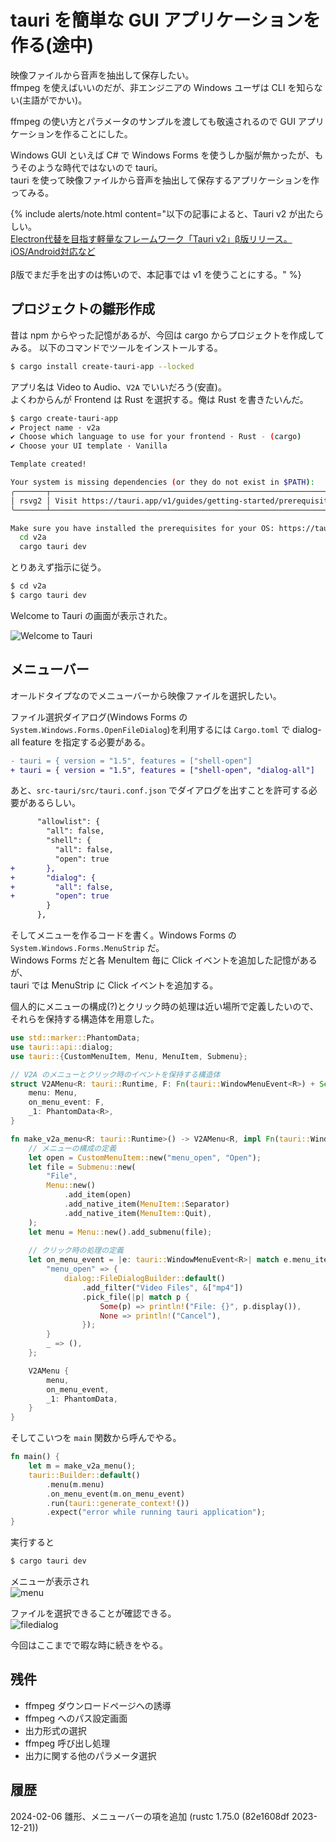 # tauri を簡単な GUI アプリケーションを作る(途中)

映像ファイルから音声を抽出して保存したい。  
ffmpeg を使えばいいのだが、非エンジニアの Windows ユーザは CLI を知らない(主語がでかい)。

ffmpeg の使い方とパラメータのサンプルを渡しても敬遠されるので GUI アプリケーションを作ることにした。

Windows GUI といえば C# で Windows Forms を使うしか脳が無かったが、もうそのような時代ではないので tauri。  
tauri を使って映像ファイルから音声を抽出して保存するアプリケーションを作ってみる。  

{% include alerts/note.html content="以下の記事によると、Tauri v2 が出たらしい。<br/>[Electron代替を目指す軽量なフレームワーク「Tauri v2」β版リリース。iOS/Android対応など](https://www.publickey1.jp/blog/24/electrontauri_v2iosandroid.html)<br/><br/>β版でまだ手を出すのは怖いので、本記事では v1 を使うことにする。" %}

## プロジェクトの雛形作成
昔は npm からやった記憶があるが、今回は cargo からプロジェクトを作成してみる。
以下のコマンドでツールをインストールする。
```sh
$ cargo install create-tauri-app --locked
```

アプリ名は Video to Audio、`V2A` でいいだろう(安直)。  
よくわからんが Frontend は Rust を選択する。俺は Rust を書きたいんだ。
```sh
$ cargo create-tauri-app
✔ Project name · v2a
✔ Choose which language to use for your frontend · Rust - (cargo)
✔ Choose your UI template · Vanilla

Template created!

Your system is missing dependencies (or they do not exist in $PATH):
╭───────┬──────────────────────────────────────────────────────────────────────────────────╮
│ rsvg2 │ Visit https://tauri.app/v1/guides/getting-started/prerequisites#setting-up-linux │
╰───────┴──────────────────────────────────────────────────────────────────────────────────╯

Make sure you have installed the prerequisites for your OS: https://tauri.app/v1/guides/getting-started/prerequisites, then run:
  cd v2a
  cargo tauri dev
```

とりあえず指示に従う。
```sh
$ cd v2a
$ cargo tauri dev
```

Welcome to Tauri の画面が表示された。

![Welcome to Tauri](../images/v2amemo/1.welcome-to-tauri.png)

## メニューバー
オールドタイプなのでメニューバーから映像ファイルを選択したい。  

ファイル選択ダイアログ(Windows Forms の `System.Windows.Forms.OpenFileDialog`)を利用するには `Cargo.toml` で dialog-all feature を指定する必要がある。  

```diff
- tauri = { version = "1.5", features = ["shell-open"]
+ tauri = { version = "1.5", features = ["shell-open", "dialog-all"]
```
あと、`src-tauri/src/tauri.conf.json` でダイアログを出すことを許可する必要があるらしい。

```diff
      "allowlist": {
        "all": false,
        "shell": {
          "all": false,
          "open": true
+       },
+       "dialog": {
+         "all": false,
+         "open": true
        }
      },
```

そしてメニューを作るコードを書く。Windows Forms の `System.Windows.Forms.MenuStrip` だ。  
Windows Forms だと各 MenuItem 毎に Click イベントを追加した記憶があるが、  
tauri では MenuStrip に Click イベントを追加する。

個人的にメニューの構成(?)とクリック時の処理は近い場所で定義したいので、それらを保持する構造体を用意した。

```rs
use std::marker::PhantomData;
use tauri::api::dialog;
use tauri::{CustomMenuItem, Menu, MenuItem, Submenu};

// V2A のメニューとクリック時のイベントを保持する構造体
struct V2AMenu<R: tauri::Runtime, F: Fn(tauri::WindowMenuEvent<R>) + Send + Sync + 'static> {
    menu: Menu,
    on_menu_event: F,
    _1: PhantomData<R>,
}

fn make_v2a_menu<R: tauri::Runtime>() -> V2AMenu<R, impl Fn(tauri::WindowMenuEvent<R>)> {
    // メニューの構成の定義
    let open = CustomMenuItem::new("menu_open", "Open");
    let file = Submenu::new(
        "File",
        Menu::new()
            .add_item(open)
            .add_native_item(MenuItem::Separator)
            .add_native_item(MenuItem::Quit),
    );
    let menu = Menu::new().add_submenu(file);
    
    // クリック時の処理の定義
    let on_menu_event = |e: tauri::WindowMenuEvent<R>| match e.menu_item_id() {
        "menu_open" => {
            dialog::FileDialogBuilder::default()
                .add_filter("Video Files", &["mp4"])
                .pick_file(|p| match p {
                    Some(p) => println!("File: {}", p.display()),
                    None => println!("Cancel"),
                });
        }
        _ => (),
    };

    V2AMenu {
        menu,
        on_menu_event,
        _1: PhantomData,
    }
}
```
そしてこいつを `main` 関数から呼んでやる。

```rs
fn main() {
    let m = make_v2a_menu();
    tauri::Builder::default()
        .menu(m.menu)
        .on_menu_event(m.on_menu_event)
        .run(tauri::generate_context!())
        .expect("error while running tauri application");
}
```

実行すると  
```sh
$ cargo tauri dev
```

メニューが表示され  
![menu](../images/v2amemo/2.menu.png)

ファイルを選択できることが確認できる。  
![filedialog](../images/v2amemo/3.open-file-dialog.png)

今回はここまでで暇な時に続きをやる。
## 残件

* ffmpeg ダウンロードページへの誘導
* ffmpeg へのパス設定画面
* 出力形式の選択
* ffmpeg 呼び出し処理
* 出力に関する他のパラメータ選択

## 履歴
2024-02-06 雛形、メニューバーの項を追加 (rustc 1.75.0 (82e1608df 2023-12-21))
